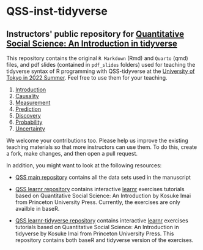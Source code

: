 # QSS-inst-tidyverse 

## Instructors' public repository for [Quantitative Social Science: An Introduction in tidyverse](https://qss.princeton.press/)

This repository contains the original `R Markdown` (Rmd) and `Quarto` (qmd) files, and pdf slides (contained in `pdf_slides` folders) used for
teaching the tidyverse syntax of R programming with QSS-tidyverse at the [University of Tokyo in 2022 Summer](https://kosukeimai.github.io/qss-todai/). Feel free to use them for your
teaching. 

1. [Introduction](Introduction)
2. [Causality](Causality)
3. [Measurement](Measurement)
4. [Prediction](Prediction)
5. [Discovery](Discovery)
6. [Probability](Probability)
7. [Uncertainty](Uncertainty)

We welcome your contributions too.  Please help us improve the existing
teaching materials so that more instructors can use them.  To
do this, create a fork, make changes, and then open a pull
request.

In addition, you might want to look at the following resources:

- [QSS main repository](https://github.com/kosukeimai/qss) contains
  all the data sets used in the manuscript

- [QSS learnr repository](https://github.com/mattblackwell/qsslearnr)
  contains interactive [learnr](https://rstudio.github.io/learnr/) exercises tutorials based on Quantitative Social Science: An Introduction by Kosuke Imai from Princeton University Press. Currently, the exercises are only availble in baseR. 

- [QSS learnr-tidyverse repository](https://github.com/annayrzy/qsslearnr-tidy)
  contains interactive [learnr](https://rstudio.github.io/learnr/) exercises tutorials based on Quantitative Social Science: An Introduction in tidyverse by Kosuke Imai from Princeton University Press. This repository contains both baseR and tidyverse version of the exercises. 
